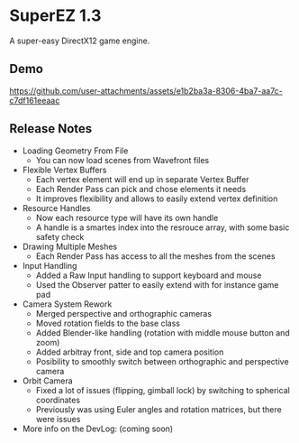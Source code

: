 # SuperEZ 1.3
 A super-easy DirectX12 game engine.

## Demo

https://github.com/user-attachments/assets/e1b2ba3a-8306-4ba7-aa7c-c7df161eeaac

## Release Notes
- Loading Geometry From File
  - You can now load scenes from Wavefront files
- Flexible Vertex Buffers
  - Each vertex element will end up in separate Vertex Buffer
  - Each Render Pass can pick and chose elements it needs
  - It improves flexibility and allows to easily extend vertex definition
- Resource Handles
  - Now each resource type will have its own handle
  - A handle is a smartes index into the resrouce array, with some basic safety check
- Drawing Multiple Meshes
  - Each Render Pass has access to all the meshes from the scenes
- Input Handling
  - Added a Raw Input handling to support keyboard and mouse
  - Used the Observer patter to easily extend with for instance game pad
- Camera System Rework
  - Merged perspective and orthographic cameras
  - Moved rotation fields to the base class
  - Added Blender-like handling (rotation with middle mouse button and zoom)
  - Added arbitray front, side and top camera position
  - Posibility to smoothly switch between orthographic and perspective camera
- Orbit Camera
  - Fixed a lot of issues (flipping, gimball lock) by switching to spherical coordinates
  - Previously was using Euler angles and rotation matrices, but there were issues
- More info on the DevLog: (coming soon)
